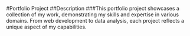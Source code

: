 #Portfolio Project
##Description
###This portfolio project showcases a collection of my work, demonstrating my skills and expertise in various domains. From web development to data analysis, each project reflects a unique aspect of my capabilities.
